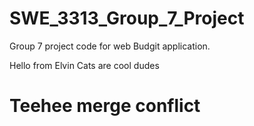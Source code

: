 # SWE_3313_Group_7_Project
Group 7 project code for web Budgit application.

Hello from Elvin
Cats are cool dudes


# Teehee merge conflict
